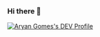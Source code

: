 ### Hi there 👋

[![Aryan Gomes's DEV Profile](https://d2fltix0v2e0sb.cloudfront.net/dev-badge.svg)](https://dev.to/_aryangomes)
